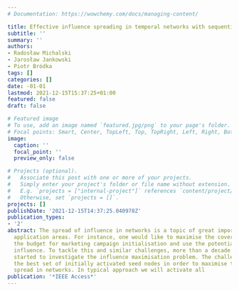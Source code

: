 ```yaml
---
# Documentation: https://wowchemy.com/docs/managing-content/

title: Effective influence spreading in temporal networks with sequential seeding
subtitle: ''
summary: ''
authors:
- Radosław Michalski
- Jarosław Jankowski
- Piotr Bródka
tags: []
categories: []
date: -01-01
lastmod: 2021-12-15T15:37:25+01:00
featured: false
draft: false

# Featured image
# To use, add an image named `featured.jpg/png` to your page's folder.
# Focal points: Smart, Center, TopLeft, Top, TopRight, Left, Right, BottomLeft, Bottom, BottomRight.
image:
  caption: ''
  focal_point: ''
  preview_only: false

# Projects (optional).
#   Associate this post with one or more of your projects.
#   Simply enter your project's folder or file name without extension.
#   E.g. `projects = ["internal-project"]` references `content/project/deep-learning/index.md`.
#   Otherwise, set `projects = []`.
projects: []
publishDate: '2021-12-15T14:37:25.040978Z'
publication_types:
- '2'
abstract: The spread of influence in networks is a topic of great importance in many
  application areas. For instance, one would like to maximise the coverage, limiting
  the budget for marketing campaign initialisation and use the potential of social
  influence. To tackle this and similar challenges, more than a decade ago, researchers
  started to investigate the influence maximisation problem. The challenge is to find
  the best set of initially activated seed nodes in order to maximise the influence
  spread in networks. In typical approach we will activate all
publication: '*IEEE Access*'
---
```

